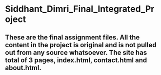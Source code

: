 # Siddhant_Dimri_Final_Integrated_Project

## These are the final assignment files. All the content in the project is original and is not pulled out from any source whatsoever. The site has total of 3 pages, index.html, contact.html and about.html.
